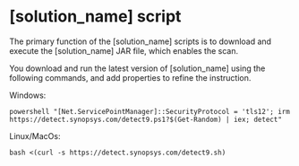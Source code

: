 # [solution_name] script

The primary function of the [solution_name] scripts is to download and execute the [solution_name] JAR file, which enables the scan.

You download and run the latest version of [solution_name] using the following commands, and add properties to refine the instruction.

Windows:
````
powershell "[Net.ServicePointManager]::SecurityProtocol = 'tls12'; irm https://detect.synopsys.com/detect9.ps1?$(Get-Random) | iex; detect"
````

Linux/MacOs:
````
bash <(curl -s https://detect.synopsys.com/detect9.sh)
````
